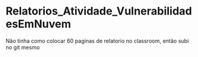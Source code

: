 # Relatorios_Atividade_VulnerabilidadesEmNuvem

Não tinha como colocar 60 paginas de relatorio no classroom, então subi no git mesmo
